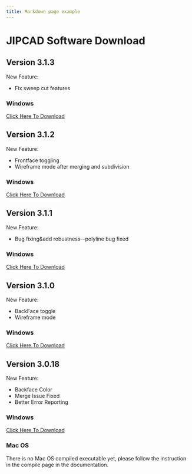 ```yaml
---
title: Markdown page example
---
```


# JIPCAD Software Download

## Version 3.1.3
New Feature:
* Fix sweep cut features


### Windows
[Click Here To Download](https://ci.appveyor.com/api/buildjobs/xw0b23ddqwahxnr7/artifacts/JIPCAD-3.0.19-win64.zip)

## Version 3.1.2
New Feature:
* Frontface toggling
* Wireframe mode after merging and subdivision

### Windows
[Click Here To Download](https://ci.appveyor.com/api/buildjobs/42w2x2j4tg0gt833/artifacts/JIPCAD-3.0.3-win64.zip)


## Version 3.1.1
New Feature:
* Bug fixing&add robustness--polyline bug fixed

### Windows
[Click Here To Download](https://ci.appveyor.com/api/buildjobs/4fa3xmkf3bapol1y/artifacts/JIPCAD-3.0.2-win64.zip)


## Version 3.1.0
New Feature:
* BackFace toggle
* Wireframe mode

### Windows
[Click Here To Download](https://ci.appveyor.com/api/buildjobs/002f40xg4h5ncio8/artifacts/JIPCAD-3.0.1-win64.zip)


## Version 3.0.18
New Feature:
* Backface Color
* Merge Issue Fixed
* Better Error Reporting


### Windows

[Click Here To Download](https://ci.appveyor.com/api/buildjobs/69lweo9cc0n42d2d/artifacts/Nome3-3.0.18-win64.zip)

### Mac OS
There is no Mac OS compiled executable yet, please follow the instruction in the compile page in the documentation.
